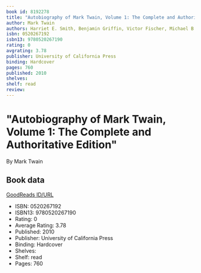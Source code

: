 ```yaml
---
book id: 8192278
title: "Autobiography of Mark Twain, Volume 1: The Complete and Authoritative Edition"
author: Mark Twain
authors: Harriet E. Smith, Benjamin Griffin, Victor Fischer, Michael B. Frank, Sharon K. Goetz, Leslie Diane Myrick
isbn: 0520267192
isbn13: 9780520267190
rating: 0
avgrating: 3.78
publisher: University of California Press
binding: Hardcover
pages: 760
published: 2010
shelves: 
shelf: read
review: 
---
```


# "Autobiography of Mark Twain, Volume 1: The Complete and Authoritative Edition"

By Mark Twain

## Book data

[GoodReads ID/URL](https://www.goodreads.com/book/show/8192278)

- ISBN: 0520267192
- ISBN13: 9780520267190
- Rating: 0
- Average Rating: 3.78
- Published: 2010
- Publisher: University of California Press
- Binding: Hardcover
- Shelves: 
- Shelf: read
- Pages: 760

